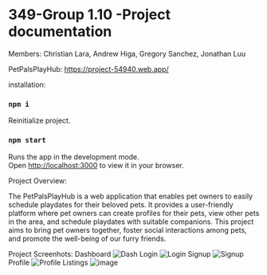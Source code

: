 # 349-Group 1.10 -Project documentation
Members:
Christian Lara, Andrew Higa, Gregory Sanchez, Jonathan Luu


PetPalsPlayHub: 
https://project-54940.web.app/

installation:
### `npm i`

Reinitialize project.

### `npm start`
Runs the app in the development mode.\
Open [http://localhost:3000](http://localhost:3000) to view it in your browser.



Project Overview:

The PetPalsPlayHub is a web application that enables pet owners to easily schedule playdates for their beloved pets. It provides a user-friendly platform where pet owners can create profiles for their pets, view other pets in the area, and schedule playdates with suitable companions. This project aims to bring pet owners together, foster social interactions among pets, and promote the well-being of our furry friends.


Project Screenhots:
Dashboard
![Dash](https://github.com/gls1993/349-Group-Project/assets/100191377/790bb485-361a-4176-9e9d-6566492b60cf)
Login
![Login](https://github.com/gls1993/349-Group-Project/assets/100191377/891c6548-74c8-4fd9-af3a-a26a46d51165)
Signup
![Signup](https://github.com/gls1993/349-Group-Project/assets/100191377/aa4f443a-1fe9-4aa6-aa7f-c7600a79e170)
Profile
![Profile](https://github.com/gls1993/349-Group-Project/assets/100191377/44d93e6d-0d59-4765-a058-afcc355affd4)
Listings
![image](https://github.com/gls1993/349-Group-Project/assets/100191377/8995bb9e-9e67-4f2a-8b93-cf241323577f)

